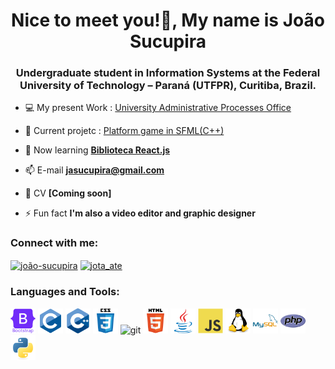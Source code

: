 <h1 align="center">Nice to meet you!👋, My name is João Sucupira</h1>
<h3 align="center">Undergraduate student in Information Systems at the Federal University of Technology – Paraná (UTFPR), Curitiba, Brazil.</h3>

- 💻 My present Work : [University Administrative Processes Office](https://processos.utfpr.edu.br/portfolio/index.php)

- 🔭 Current projetc : [Platform game in SFML(C++)](https://github.com/joaosucupira/jogo-sfml-tecprog)

- 🌱 Now learning [**Biblioteca React.js**](https://github.com/joaosucupira/studying-react)

- 📫 E-mail **jasucupira@gmail.com**

- 📄 CV **[Coming soon]**

- ⚡ Fun fact **I'm also a video editor and graphic designer**

<h3 align="left">Connect with me:</h3>
<p align="left">
<a href="https://linkedin.com/in/joão-sucupira" target="blank"><img align="center" src="https://raw.githubusercontent.com/rahuldkjain/github-profile-readme-generator/master/src/images/icons/Social/linked-in-alt.svg" alt="joão-sucupira" height="30" width="40" /></a>
<a href="https://instagram.com/jota_ate" target="blank"><img align="center" src="https://raw.githubusercontent.com/rahuldkjain/github-profile-readme-generator/master/src/images/icons/Social/instagram.svg" alt="jota_ate" height="30" width="40" /></a>
</p>

<h3 align="left">Languages and Tools:</h3>
<p align="left">
  <img src="https://raw.githubusercontent.com/devicons/devicon/master/icons/bootstrap/bootstrap-plain-wordmark.svg" alt="bootstrap" width="40" height="40"/>
  <img src="https://raw.githubusercontent.com/devicons/devicon/master/icons/c/c-original.svg" alt="c" width="40" height="40"/>
  <img src="https://raw.githubusercontent.com/devicons/devicon/master/icons/cplusplus/cplusplus-original.svg" alt="cplusplus" width="40" height="40"/>
 <img src="https://raw.githubusercontent.com/devicons/devicon/master/icons/css3/css3-original-wordmark.svg" alt="css3" width="40" height="40"/> 
  <img src="https://www.vectorlogo.zone/logos/git-scm/git-scm-icon.svg" alt="git" width="40" height="40"/>
  <img src="https://raw.githubusercontent.com/devicons/devicon/master/icons/html5/html5-original-wordmark.svg" alt="html5" width="40" height="40"/>
  <img src="https://raw.githubusercontent.com/devicons/devicon/master/icons/java/java-original.svg" alt="java" width="40" height="40"/>
  <img src="https://raw.githubusercontent.com/devicons/devicon/master/icons/javascript/javascript-original.svg" alt="javascript" width="40" height="40"/>
  <img src="https://raw.githubusercontent.com/devicons/devicon/master/icons/linux/linux-original.svg" alt="linux" width="40" height="40"/> 
  <img src="https://raw.githubusercontent.com/devicons/devicon/master/icons/mysql/mysql-original-wordmark.svg" alt="mysql" width="40" height="40"/>
  <img src="https://raw.githubusercontent.com/devicons/devicon/master/icons/php/php-original.svg" alt="php" width="40" height="40"/>
  <img src="https://raw.githubusercontent.com/devicons/devicon/master/icons/python/python-original.svg" alt="python" width="40" height="40"/>
